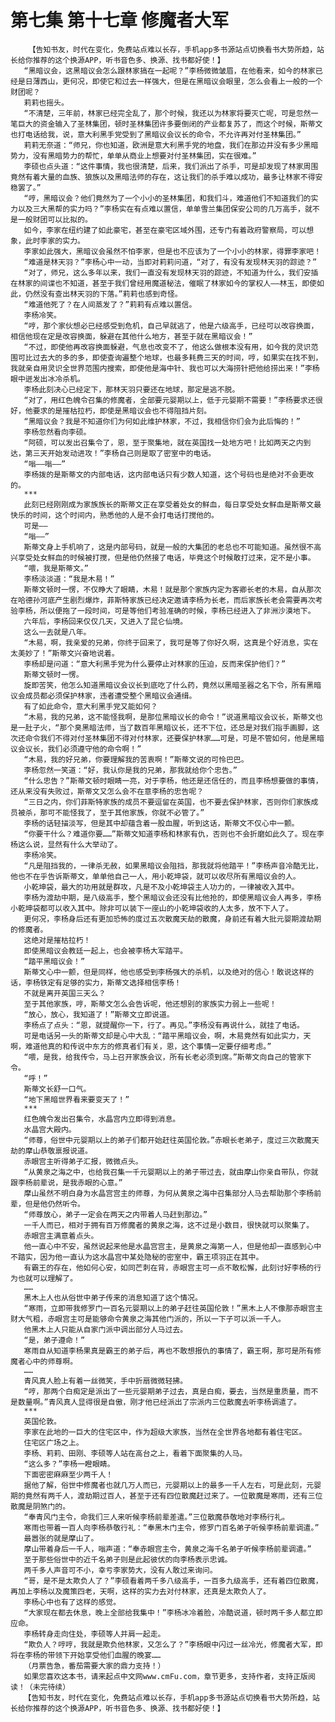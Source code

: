 # 第七集 第十七章 修魔者大军
        【告知书友，时代在变化，免费站点难以长存，手机app多书源站点切换看书大势所趋，站长给你推荐的这个换源APP，听书音色多、换源、找书都好使！】
       “黑暗议会，这黑暗议会怎么跟林家搞在一起呢？”李杨微微皱眉，在他看来，如今的林家已经是日薄西山，更何况，即使它和过去一样强大，但是在黑暗议会眼里，怎么会看上一般的一个财团呢？
       莉莉也摇头。
       “不清楚，三年前，林家已经完全乱了，那个时候，我还以为林家将要灭亡呢，可是忽然一笔巨大的资金输入了圣林集团，顿时圣林集团许多要倒闭的产业都复苏了，而这个时候，斯蒂文也打电话给我，说，意大利黑手党受到了黑暗议会议长的命令，不允许再对付圣林集团。”
       莉莉无奈道：“师兄，你也知道，欧洲是意大利黑手党的地盘，我们在那边并没有多少黑暗势力，没有黑暗势力的帮忙，单单从商业上想要对付圣林集团，实在很难。”
       李硕也点头道：“这件事情，我也很清楚，后来，我们派出了杀手，可是却发现了林家周围竟然有着大量的血族、狼族以及黑暗法师的存在，这让我们的杀手难以成功，最多让林家不得安稳罢了。”
       “哼，黑暗议会？他们竟然为了一个小小的圣林集团，和我们斗，难道他们不知道我们的实力以及三大黑帮的实力吗？”李杨实在有点难以置信，单单雪兰集团保安公司的几万高手，就不是一般财团可以比拟的。
       如今，李家在纽约建了如此豪宅，甚至在豪宅区域外围，还专门有着政府警察局，可以想象，此时李家的实力。
       李家如此强大，黑暗议会虽然不怕李家，但是也不应该为了一个小小的林家，得罪李家吧！
       “难道是林天羽？”李杨心中一动，当即对莉莉问道，“对了，有没有发现林天羽的踪迹？”
       “对了，师兄，这么多年以来，我们一直没有发现林天羽的踪迹，不知道为什么，我们安插在林家的间谍也不知道，甚至于我们曾经用魔道秘法，催眠了林家如今的掌权人——林玉，即使如此，仍然没有查出林天羽的下落。”莉莉也感到奇怪。
       “难道他死了？在人间蒸发了？”莉莉有点难以置信。
       李杨冷笑。
       “哼，那个家伙想必已经感受到危机，自己早就逃了，他是六级高手，已经可以改容换面，相信他现在定是改容换面，躲避在其他什么地方，甚至于就在黑暗议会！”
       “不过，即使他再改容换面躲避，气息也改变不了，他这么做根本没有用，如今我的灵识范围可比过去大的多的多，即使查询遍整个地球，也最多耗费三天的时间，哼，如果实在找不到，我就亲自用灵识全世界范围内搜索，即使他是海中针、我也可以大海捞针把他给捞出来！”李杨眼中迸发出冰冷杀机。
       李杨此刻决心已经定下，那林天羽只要还在地球，那定是逃不脱。
       “对了，用红色魄令召集的修魔者，全部要元婴期以上，低于元婴期不需要！”李杨要求还很好，他要求的是摧枯拉朽，即使是黑暗议会也不得阻挡片刻。
       “黑暗议会？我是不知道你们为何如此维护林家，不过，我相信你们会为此后悔的！”
       李杨忽然看向李硕。
       “阿硕，可以发出召集令了，恩，至于聚集地，就在英国找一处地方吧！比如两天之内到达，第三天开始发动进攻！”李杨自己则是取了密室中的电话。
       “嗡——嗡——”
       李杨拨的是斯蒂文的内部电话，这内部电话只有少数人知道，这个号码也是绝对不会更改的。
       ***
       此刻已经刚刚成为家族族长的斯蒂文正在享受着处女的鲜血，每日享受处女鲜血是斯蒂文最快乐的时间，这个时间内，熟悉他的人是不会打电话打搅他的。
       可是——
       “嗡——”
       斯蒂文身上手机响了，这是内部号码，就是一般的大集团的老总也不可能知道。虽然很不高兴享受处女鲜血的时候被打搅，但是他仍然接了电话，毕竟这个时候敢打过来，定不是小事。
       “喂，我是斯蒂文。”
       李杨淡淡道：“我是木易！”
       斯蒂文顿时一愣，不仅睁大了眼睛，木易！就是那个家族内定为客卿长老的木易，自从那次在哈德孙河底产生剧烈爆炸，菲斯特家族已经决定邀请李杨为长老，而后家族长老会需要再次考验李杨，所以便拖了一段时间，可是等他们考验准确的时候，李杨已经进入了非洲沙漠地下。
       六年后，李杨回来仅仅几天，又进入了昆仑仙境。
       这么一去就是八年。
       “木易，啊，我亲爱的兄弟，你终于回来了，我可是等了你好久啊，这真是个好消息，实在太美妙了！”斯蒂文兴奋地说着。
       李杨却是问道：“意大利黑手党为什么要停止对林家的压迫，反而来保护他们？”
       斯蒂文顿时一愣。
       旋即苦笑，他怎么知道黑暗议会议长到底吃了什么药，竟然以黑暗圣器之名下令，所有黑暗议会成员都必须保护林家，违者遭受整个黑暗议会通缉。
       有了如此命令，意大利黑手党又能如何？
       “木易，我的兄弟，这不能怪我啊，是那位黑暗议长的命令！”说道黑暗议会议长，斯蒂文也是一肚子火，“那个臭黑暗法师，当了数百年黑暗议长，还不下位，还总是对我们指手画脚，这次还命令我们不得对付圣林集团不得对付林家，还要保护林家……可是，可是不管如何，他是黑暗议会议长，我们必须遵守他的命令啊！”
       “木易，我的好兄弟，你要理解我的苦衷啊！”斯蒂文说的可怜巴巴。
       李杨忽然一笑道：“好，我认你是我的兄弟，那我就给你个忠告。”
       “什么忠告？”斯蒂文顿时眼睛一亮，对于李杨，他还是还信任的，而且李杨想要做的事情，还从来没有失败过，斯蒂文又怎么会不在意李杨的忠告呢？
       “三日之内，你们菲斯特家族的成员不要逗留在英国，也不要去保护林家，否则你们家族成员被杀，那可不能怪我了，至于其他家族，你就不必管了。”
       李杨的话轻描淡写，但是其中却蕴含着一股血腥，听到这话，斯蒂文不仅心中一颤。
       “你要干什么？难道你要……”斯蒂文知道李杨和林家有仇，否则也不会折磨如此久了。现在李杨这么说，显然有什么大举动了。
       李杨冷笑。
       “凡是阻挡我的，一律杀无赦，如果黑暗议会阻挡，那我就将他踏平！”李杨声音冷酷无比，他也不在乎告诉斯蒂文，单单他自己一人，用小乾坤袋，就可以收尽所有黑暗议会的人。
       小乾坤袋，最大的功用就是群攻，凡是不及小乾坤袋主人功力的，一律被收入其中。
       李杨为渡劫中期，是八级高手，整个黑暗议会还没有比他抢的，即使黑暗议会人再多，李杨小乾坤袋都可以收入其中。除非可以装下一座山的小乾坤袋收的人太多，放不下人了。
       更何况，李杨身后还有更加恐怖的度过五次散魔天劫的散魔，身前还有着大批元婴期渡劫期的修魔者。
       这绝对是摧枯拉朽！
       即使黑暗议会教廷一起上，也会被李杨大军踏平。
       “踏平黑暗议会！”
       斯蒂文心中一颤，但是同样，他也感受到李杨强大的杀机，以及绝对的信心！敢说这样的话，李杨铁定有足够的实力，斯蒂文选择相信李杨！
       不就是离开英国三天么？
       至于其他家族，哼，斯蒂文怎么会告诉呢，他还想别的家族实力弱上一些呢！
       “放心，放心，我知道了！”斯蒂文立即说道。
       李杨点了点头：“恩，就提醒你一下，行了。再见。”李杨没有再说什么，就挂了电话。
       可是电话另一头的斯蒂文却是心中大乱：“踏平黑暗议会，啊，木易竟然有如此实力，天啊，难道他真的和传说中东方的修真者们有关，恩，这个事情一定要仔细考虑。”
       “喂，是我，给我传令，马上召开家族会议，所有长老必须到席。”斯蒂文向自己的管家下令。
       “呼！”
       斯蒂文长舒一口气。
       “地下黑暗世界看来要变天了！”
       ***
       红色魄令发出召集令，水晶宫内立即得到消息。
       水晶宫大殿内。
       “师尊，俗世中元婴期以上的弟子们都开始赶往英国伦敦。”赤眼长老弟子，度过三次散魔天劫的摩山恭敬禀报说道。
       赤眼宫主听得弟子汇报，微微点头。
       “从黄泉之海之中，也给我召集一千元婴期以上的弟子带过去，就由摩山你亲自带队，你就跟李杨前辈说，是我赤眼的心意。”
       摩山虽然不明白身为水晶宫宫主的师尊，为何从黄泉之海中召集部分人马去帮助那个李杨前辈，但是他仍然听令。
       “师尊放心，弟子一定会在两天之内带着人马赶到那边。”
       一千人而已，相对于拥有百万修魔者的黄泉之海，这不过是小数目，很快就可以聚集了。
       赤眼宫主满意着点头。
       他一直心中不安，虽然说起来他是水晶宫宫主，是黄泉之海第一人，但是他却一直感到心中不踏实，因为他一直认为这水晶宫中某处隐秘的密室中，霸王项羽正在其中。
       有霸王的存在，他如何心安，如同芒刺在背，赤眼宫主可一点不敢松懈，此刻讨好李杨的行为也就可以理解了。
       ……
       黑木上人也从俗世中弟子传来的消息知道了这个情况。
       “寒雨，立即带我修罗门一百名元婴期以上的弟子赶往英国伦敦！”黑木上人不像那赤眼宫主财大气粗，赤眼宫主可是能够命令黄泉之海其他门派的，所以一下子可以派一千人。
       他黑木上人只能从自家门派中调出部分人马过去。
       “是，弟子遵命！”
       寒雨自从知道李杨果真是霸王的弟子后，再也不敢想报仇的事情了，霸王啊，那可是所有修魔者心中的师尊啊。
       ……
       青风真人脸上有着一丝微笑，手中折扇微微轻拂。
       “哼，那两个白痴定是派出了一些元婴期弟子过去，真是白痴，要去，当然是重质量，而不是数量啊。”青风真人显得很是自傲，刚才他已经派出了宗派内三位散魔去听李杨调遣了。
       ***
       英国伦敦。
       李家在此地的一巨大的住宅区中，作为超级大家族，当然在全世界各地都有着住宅区。
       住宅区广场之上。
       李杨、莉莉、田刚、李硕等人站在高台之上，看着下面聚集的人马。
       “这么多？”李杨一瞪眼睛。
       下面密密麻麻至少两千人！
       据他了解，俗世中修魔者也就几万人而已，元婴期以上的最多一千人左右，可是此刻，元婴期的竟然有两千人，渡劫期过百人，甚至于还有四位散魔赶过来了。一位散魔是寒雨，还有三位散魔是阴煞门的。
       “奉青风门主令，命我们三人来听候李杨前辈差遣。”三位散魔恭敬地对李杨行礼。
       寒雨也带着一百人向李杨恭敬行礼：“奉黑木门主令，修罗门百名弟子听候李杨前辈调遣。”
       最嚣张的就是摩山了。
       摩山带着身后一千人，嗡声道：“奉赤眼宫主令，黄泉之海千名弟子听候李杨前辈调遣。”
       至于那些俗世中的近千名弟子则是此起彼伏的向李杨表示忠诚。
       两千多人声音可不小，幸亏李家势大，没有人敢过来询问。
       “哥，是不是太欺负人了？”李硕看着两千多八级高手，一百多九级高手，还有着四位散魔，再加上李杨以及魔策四老，天啊，这样的实力去对付林家，还真是太欺负人了。
       李杨心中也有了这样的感觉。
       “大家现在都去休息，晚上全部给我集中！”李杨冰冷着脸，冷酷说道，顿时两千多人都立即应命。
       李杨转身走向住处，李硕等人并肩一起走。
       “欺负人？哼哼，我就是欺负他林家，又怎么了？”李杨眼中闪过一丝冷光，修魔者大军，即将在李杨的带领下开始享受他们血腥的晚宴……
       （月票告急，番茄需要大家的鼎力支持！）
       如果您喜欢这本书，请来起点中文网www.cmFu.com，章节更多，支持作者，支持正版阅读！（未完待续）
       【告知书友，时代在变化，免费站点难以长存，手机app多书源站点切换看书大势所趋，站长给你推荐的这个换源APP，听书音色多、换源、找书都好使！】